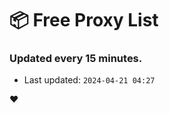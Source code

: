 # :package: Free Proxy List
### Updated every 15 minutes.

- Last updated: `2024-04-21 04:27`

:heart:
